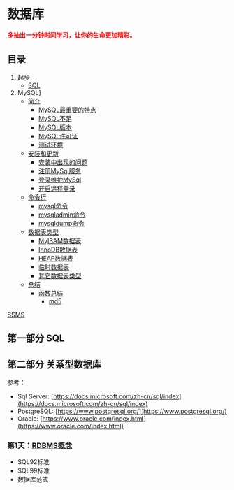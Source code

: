 # 数据库

<b style="color:red">多抽出一分钟时间学习，让你的生命更加精彩。</b>

## 目录

1. 起步
   - [SQL](./0.md)
2. MySQL]
   - [简介](./MySQL/ReadMe/1.md#简介)
     - [MySQL最重要的特点](./MySQL/ReadMe/1.md#下面列出了MySQL最重要的特点)
     - [MySQL不足](./MySQL/ReadMe/1.md#MySQL不足)
     - [MySQL版本](./MySQL/ReadMe/1.md#MySQL版本)
     - [MySQL许可证](./MySQL/ReadMe/1.md#MySQL许可证)
     - [测试环境](./MySQL/ReadMe/1.md#测试环境)
   - [安装和更新](./MySQL/ReadMe/1.md#安装和更新)
     - [安装中出现的问题](./MySQL/ReadMe/1.md#安装中出现的问题)
     - [注册MySql服务](./MySQL/ReadMe/1.md#注册MySql服务)
     - [登录维护MySql](./MySQL/ReadMe/1.md#登录维护MySql)
     - [开启远程登录](./MySQL/ReadMe/1.md#开启远程登录)
   - [命令行](./MySQL/ReadMe/1.md#命令行)
     - [mysql命令](./MySQL/ReadMe/1.md#mysql命令)
     - [mysqladmin命令](./MySQL/ReadMe/1.md#mysqladmin命令)
     - [mysqldump命令](./MySQL/ReadMe/1.md#mysqldump命令)
   - [数据表类型](./MySQL/ReadMe/1.md#数据表类型)
     - [MyISAM数据表](./MySQL/ReadMe/1.md#MyISAM数据表)
     - [InnoDB数据表](./MySQL/ReadMe/1.md#InnoDB数据表)
     - [HEAP数据表](./MySQL/ReadMe/1.md#HEAP数据表)
     - [临时数据表](./MySQL/ReadMe/1.md#临时数据表)
     - [其它数据表类型](./MySQL/ReadMe/1.md#其它数据表类型)
   - [总结](./MySQL/ReadMe/2.md)
     - [函数总结](./MySQL/ReadMe/2.md#函数总结)
       - [md5](./MySQL/ReadMe/2.md#md5)

[SSMS](https://docs.microsoft.com/zh-cn/sql/ssms/download-sql-server-management-studio-ssms?view=sql-server-2017)

## 第一部分 SQL

## 第二部分 关系型数据库

参考：

- Sql Server: [https://docs.microsoft.com/zh-cn/sql/index](https://docs.microsoft.com/zh-cn/sql/index)
- PostgreSQL: [https://www.postgresql.org/](https://www.postgresql.org/)
- Oracle: [https://www.oracle.com/index.html](https://www.oracle.com/index.html)

### 第1天：[RDBMS概念](./2.1_RDBMS概念.md)

- SQL92标准
- SQL99标准
- 数据库范式
